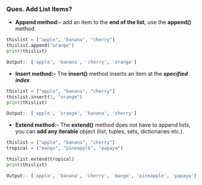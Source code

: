 ### **Ques. Add List Items?**
* **Append method:-** add an item to the **end of the list**, use the **append()** method.
```python
thislist = ["apple", "banana", "cherry"]
thislist.append("orange")
print(thislist)

Output:- ['apple', 'banana', 'cherry', 'orange']
```
* **Insert method:-** The **insert()** method inserts an item at the ***specified index***.
```python
thislist = ["apple", "banana", "cherry"]
thislist.insert(1, "orange")
print(thislist)

Output:- ['apple', 'orange', 'banana', 'cherry']
```

* **Extend method:-** The **extend()** method does not have to append lists, you can **add any iterable** object (list, tuples, sets, dictionaries etc.).
```python
thislist = ["apple", "banana", "cherry"]
tropical = ("mango", "pineapple", "papaya")

thislist.extend(tropical)
print(thislist)

Output:- ['apple', 'banana', 'cherry', 'mango', 'pineapple', 'papaya']
```